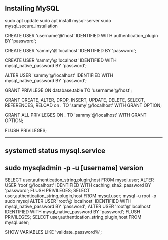 Installing MySQL
----
sudo apt update
sudo apt install mysql-server
sudo mysql_secure_installation

CREATE USER 'username'@'host' IDENTIFIED WITH authentication_plugin BY 'password';

CREATE USER 'sammy'@'localhost' IDENTIFIED BY 'password';

CREATE USER 'sammy'@'localhost' IDENTIFIED WITH mysql_native_password BY 'password';

ALTER USER 'sammy'@'localhost' IDENTIFIED WITH mysql_native_password BY 'password';

GRANT PRIVILEGE ON database.table TO 'username'@'host';

GRANT CREATE, ALTER, DROP, INSERT, UPDATE, DELETE, SELECT, REFERENCES, RELOAD on *.* TO 'sammy'@'localhost' WITH GRANT OPTION;

GRANT ALL PRIVILEGES ON *.* TO 'sammy'@'localhost' WITH GRANT OPTION;

FLUSH PRIVILEGES;

------
systemctl status mysql.service
----
sudo mysqladmin -p -u [username] version
-------
SELECT user,authentication_string,plugin,host FROM mysql.user;
ALTER USER 'root'@'localhost' IDENTIFIED WITH caching_sha2_password BY 'password';
FLUSH PRIVILEGES;
SELECT user,authentication_string,plugin,host FROM mysql.user;
mysql -u root -p
sudo mysql
ALTER USER 'root'@'localhost' IDENTIFIED WITH mysql_native_password BY 'password';
ALTER USER 'root'@'localhost' IDENTIFIED WITH mysql_native_password BY 'password';
FLUSH PRIVILEGES;
SELECT user,authentication_string,plugin,host FROM mysql.user;


SHOW VARIABLES LIKE 'validate_password%';
